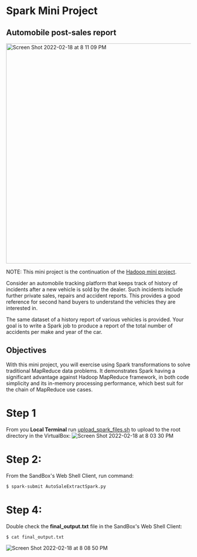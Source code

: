 # Spark Mini Project
## Automobile post-sales report

<img width="600" alt="Screen Shot 2022-02-18 at 8 11 09 PM" src="https://user-images.githubusercontent.com/70767722/154779887-6610640a-577c-4d17-80fc-ab1d465224e9.png">

NOTE: This mini project is the continuation of the [Hadoop mini project](https://github.com/Andy-Pham-72/hadoop-mini-project).

Consider an automobile tracking platform that keeps track of history of incidents after a new vehicle is sold by the dealer. Such incidents include further private sales, repairs and accident reports. This provides a good reference for second hand buyers to understand the vehicles they are interested in.

The same dataset of a history report of various vehicles is provided. Your goal is to write a Spark job to produce a report of the total number of accidents per make and year of the car.

## Objectives

With this mini project, you will exercise using Spark transformations to solve traditional MapReduce data problems. It demonstrates Spark having a significant advantage against Hadoop MapReduce framework, in both code simplicity and its in-memory processing performance, which best suit for the chain of MapReduce use cases.

# Step 1
From you **Local Terminal** run [upload_spark_files.sh](https://github.com/Andy-Pham-72/spark-mini-project/blob/master/upload_spark_files.sh) to upload to the root directory in the VirtualBox:
![Screen Shot 2022-02-18 at 8 03 30 PM](https://user-images.githubusercontent.com/70767722/154779910-00bd1418-90c6-49f6-9384-3f8cb90d13d5.png)


# Step 2:
From the SandBox's Web Shell Client, run command:
```bash
$ spark-submit AutoSaleExtractSpark.py
```

# Step 4:
Double check the **final_output.txt** file in the SandBox's Web Shell Client:
```bash
$ cat final_output.txt
```
![Screen Shot 2022-02-18 at 8 08 50 PM](https://user-images.githubusercontent.com/70767722/154779913-47961896-27df-4177-b0aa-04dfbfd0c8b9.png)



